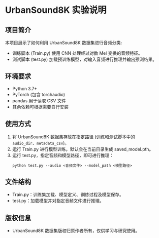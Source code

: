 # UrbanSound8K 实验说明

## 项目简介
本项目展示了如何利用 UrbanSound8K 数据集进行音频分类:
- 训练脚本 (Train.py) 使用 CNN 处理经过对数 Mel 变换的音频特征。
- 测试脚本 (test.py) 加载预训练模型，对输入音频进行推理并输出预测结果。

## 环境要求
- Python 3.7+  
- PyTorch (包含 torchaudio)  
- pandas 用于读取 CSV 文件  
- 其余依赖可根据需要自行安装

## 使用方式
1. 将 UrbanSound8K 数据集存放在指定路径 (训练和测试脚本中的 `audio_dir`、`metadata_csv`)。
2. 运行 Train.py 进行模型训练，默认会在当前目录生成 saved_model.pth。
3. 运行 test.py，指定音频和模型路径，即可进行推理：
   ```
   python test.py --audio <音频文件> --model_path <模型路径>
   ```

## 文件结构
- Train.py：训练集加载、模型定义、训练过程及模型保存。  
- test.py：加载模型并对指定音频文件进行推理。

## 版权信息
- UrbanSound8K 数据集版权归原作者所有，仅供学习与研究使用。
